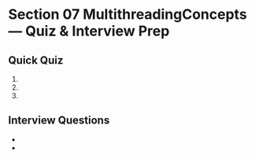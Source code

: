 # Section 07 MultithreadingConcepts — Quiz & Interview Prep

## Quick Quiz
1. 
2. 
3. 

## Interview Questions
- 
- 

